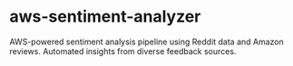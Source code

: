 # aws-sentiment-analyzer
AWS-powered sentiment analysis pipeline using Reddit data and Amazon reviews. Automated insights from diverse feedback sources.
